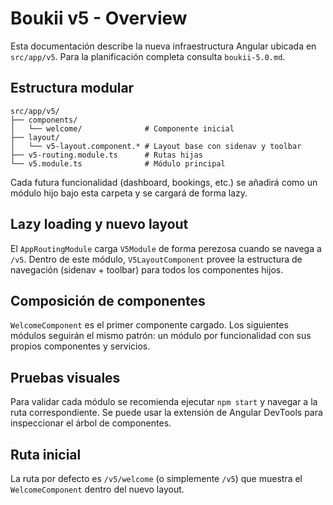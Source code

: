 # Boukii v5 - Overview

Esta documentación describe la nueva infraestructura Angular ubicada en `src/app/v5`.
Para la planificación completa consulta `boukii-5.0.md`.

## Estructura modular

```
src/app/v5/
├── components/
│   └── welcome/              # Componente inicial
├── layout/
│   └── v5-layout.component.* # Layout base con sidenav y toolbar
├── v5-routing.module.ts      # Rutas hijas
└── v5.module.ts              # Módulo principal
```

Cada futura funcionalidad (dashboard, bookings, etc.) se añadirá como un módulo hijo bajo esta carpeta y se cargará de forma lazy.

## Lazy loading y nuevo layout

El `AppRoutingModule` carga `V5Module` de forma perezosa cuando se navega a `/v5`. Dentro de este módulo, `V5LayoutComponent` provee la estructura de navegación (sidenav + toolbar) para todos los componentes hijos.

## Composición de componentes

`WelcomeComponent` es el primer componente cargado. Los siguientes módulos seguirán el mismo patrón: un módulo por funcionalidad con sus propios componentes y servicios.

## Pruebas visuales

Para validar cada módulo se recomienda ejecutar `npm start` y navegar a la ruta correspondiente. Se puede usar la extensión de Angular DevTools para inspeccionar el árbol de componentes.

## Ruta inicial

La ruta por defecto es `/v5/welcome` (o simplemente `/v5`) que muestra el `WelcomeComponent` dentro del nuevo layout.
